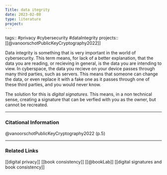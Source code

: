 ```yaml
---
Title: data itegrity
date: 2023-02-08
type: literature
project:
---
```

tags:: #privacy #cybersecurity #dataIntegrity 
projects::[[@vanoorschotPublicKeyCryptography2022]]


Data integrity is something that is very important in the world of cybersecurity. This term means, for lack of a better explanation, that the data you are reading, or recieving in general, is the data you are intending to view. In cyberspace, the data you recieve on your device passes through many third parties, such as servers. This means that someone can change the data, or even replace it with a fake one as it passes through one of these third parties, and you would never know. 

The solution for this is *digital signatures.* This means, in a non technical sense, creating a signature that can be verfied with you as the owner, but cannot be recreated. 

---
### Citational Information

@vanoorschotPublicKeyCryptography2022 (p.5)

---

### Related Links

[[digital privacy]]
[[book consistency]]
[[@bookLab]]
[[digital signatures and book consistency]]
